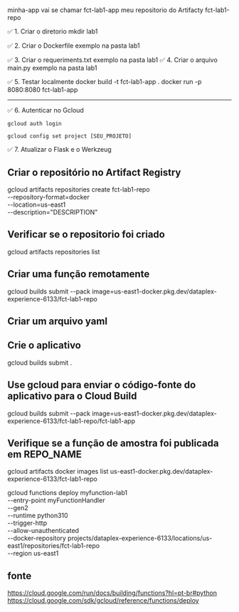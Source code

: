 #

minha-app vai se chamar fct-lab1-app
meu repositorio do Artifacty fct-lab1-repo


✅ 1. Criar o diretorio
	mkdir lab1

✅ 2. Criar o Dockerfile
	exemplo na pasta lab1


✅ 3. Criar o requeriments.txt
	exemplo na pasta lab1
✅ 4. Criar o arquivo main.py
	exemplo na pasta lab1

✅ 5. Testar localmente
	docker build -t fct-lab1-app .
	docker run -p 8080:8080 fct-lab1-app


--------------------------------------------

✅ 6. Autenticar no Gcloud

	gcloud auth login
	
	gcloud config set project [SEU_PROJETO]


✅ 7. Atualizar o Flask e o Werkzeug

## Criar o repositório no Artifact Registry

gcloud artifacts repositories create fct-lab1-repo \
    --repository-format=docker \
    --location=us-east1 \
    --description="DESCRIPTION"
    
 
## Verificar se o repositorio foi criado
 
gcloud artifacts repositories list
    

## Criar uma função remotamente

gcloud builds submit --pack image=us-east1-docker.pkg.dev/dataplex-experience-6133/fct-lab1-repo


## Criar um arquivo yaml



## Crie o aplicativo

gcloud builds submit .

## Use gcloud para enviar o código-fonte do aplicativo para o Cloud Build
gcloud builds submit --pack image=us-east1-docker.pkg.dev/dataplex-experience-6133/fct-lab1-repo/fct-lab1-app


## Verifique se a função de amostra foi publicada em REPO_NAME

gcloud artifacts docker images list us-east1-docker.pkg.dev/dataplex-experience-6133/fct-lab1-repo


gcloud functions deploy myfunction-lab1 \
   --entry-point myFunctionHandler \
   --gen2 \
   --runtime python310 \
   --trigger-http \
   --allow-unauthenticated \
   --docker-repository projects/dataplex-experience-6133/locations/us-east1/repositories/fct-lab1-repo \
   --region us-east1



## fonte

https://cloud.google.com/run/docs/building/functions?hl=pt-br#python
https://cloud.google.com/sdk/gcloud/reference/functions/deploy

